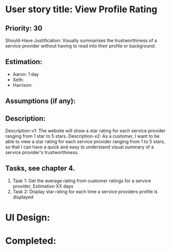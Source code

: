 # User story title: View Profile Rating

## Priority: 30
Should-Have
Justification: Visually summarises the trustworthiness of a service provider without having to read into their
profile or background.

## Estimation:
* Aaron: 1 day
* Seth:
* Harrison:

## Assumptions (if any):

## Description:

Description-v1: The website will show a star rating for each service provider ranging from 1 star to 5 stars.
Description-v2: As a customer, I want to be able to view a star rating for each service provider ranging from 1 to 5
stars, so that I can have a quick and easy to understand visual summary of a service provider's trustworthiness.

## Tasks, see chapter 4.

1. Task 1: Get the average rating from customer ratings for a service provider, Estimation XX days
2. Task 2: Display star rating for each time a service providers profile is displayed


# UI Design:


# Completed:
